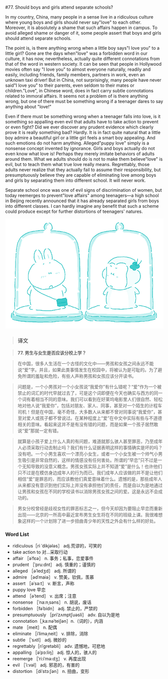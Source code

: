 #77. Should boys and girls attend separate schools?

In my country, China, many people in a sense live in a ridiculous culture where young boys and girls should never say"love" to each other. Moreover, it is absolutely a shame that such affairs happen in campus. To avoid alleged shame or danger of it, some people assert that boys and girls should attend separate schools.

The point is, is there anything wrong when a little boy says"I love you" to a little girl? Gone are the days when"love" was a forbidden word in our culture, it has now, nevertheless, actually quite different connotations from that of the word in western society. It can be seen that people in Hollywood movies often say "I love you" to almost everyone naturally, readily and easily, including friends, family members, partners in work, even an unknown taxi driver! But in China, not surprisingly, many people have never said"I love you" to their parents, even seldom to their mates or children."Love", in Chinese word, does in fact carry subtle connotations related to immoral affairs. It seems not a problem of is there anything wrong, but one of there must be something wrong if a teenager dares to say anything about "love!"

Even if there must be something wrong when a teenager falls into love, is it something so appalling even evil that adults have to take action to prevent or even fight? Did we ever discover any prudent evidence which clearly prove it is really something bad? Hardly. It is in fact quite natural that a little boy admire a beautiful girl or a little girl feels a smart boy appealing. And such emotions do not harm anything. Alleged"puppy love" simply is a nonsense concept invented by ignorance. Girls and boys actually do not even know what love is! Perhaps they merely imitate behaviors of adults around them. What we adults should do is not to make them believe"love" is evil, but to teach them what true love really means. Regrettably, those adults never realize that they actually fail to assume their responsibility, but presumptuously believe they are capable of eliminating love among boys and girls by separating them into different school. It will never work.

Separate school once was one of evil signs of discrimination of women, but today reemerges to prevent"love affairs" among teenagers—a high school in Beijing recently announced that it has already separated girls from boys into different classes. I can hardly imagine any benefit that such a scheme could produce except for further distortions of teenagers' natures.

![](images/TOEFL-iBT-High-Score-Essays-077.jpg)

> ### 译文

> **77. 男生与女生是否应该分校上学？**

> 在中国，很多人生活在一个古怪的文化中——男孩和女孩之间永远不能说“爱”字。并且，如果此类事情发生在校园中，将被认为是可耻的。为了避免所谓的羞耻和危险，有些人声称男孩和女孩应该分开读书。

> 问题是，一个小男孩对一个小女孩说“我爱你”有什么错呢？“爱”作为一个被禁止的词汇的时代早就过去了，可是这个词即便在今天也确实与西方的同一个词有着相当不同的意味。我们可以看到在好莱坞电影里人们很自然、轻松地对他人说“我爱你”，包括对朋友、家人、同事，甚至对一个陌生的计程车司机！但是在中国，毫不奇怪，大多数人从来都不曾对同事说“我爱你”，甚至对爱人或孩子都不曾说过。在某种程度上“爱”在中文中实际有些与不道德相关的意味。看起来这并不是有没有错的问题，而是如果一个孩子居然敢说“爱”那就一定有错。

> 就算是小孩子爱上什么人真的有问题，难道就那么骇人甚至罪恶，乃至成年人必须采取行动去制止吗？我们有什么证据表明这样的事情确实是坏的吗？没有吧。一个小男生喜欢一个漂亮小女生，或者一个小女生被一个帅气小男生吸引是非常自然的，这样的情感没有任何害处。所谓的“早恋”只不过是一个无知导致的没意义概念。男孩女孩实际上并不知道“爱”是什么！也许他们只不过是在模仿身边成年人的行为而已。我们成年人应该做的并不是让他们相信“爱”是罪恶的，而应该教他们真爱意味着什么。遗憾的是，那些成年人从来都没有意识到他们实际上并没有承担他们的责任，而是自以为是地通过让男孩和女孩在不同的学校读书以消除男孩女孩之间的爱。这是永远不会成功的。

> 男女分校曾经是歧视女性的罪恶标志之一，但今天却因为要阻止早恋而重新出现——北京的一所高中最近宣布男生女生将在不同的班级上课。我很难想象这样的一个计划除了进一步扭曲青少年的天性之外会有什么样的好处。

### Word List

 * ridiculous［ri ˈdikjələs］ adj.荒谬的，可笑的
 * take action to 对…采取行动
 * affair ［əˈfεə］ n. 事务；私事，恋爱事件
 * prudent ［ˈpru:dnt］ adj. 慎重的；谨慎的
 * alleged ［əˈledʒd］ adj. 所谓的
 * admire ［ədˈmaiə］ v. 赞美，钦佩，羡慕
 * assert ［əˈsə:t］ v. 断言，声称
 * puppy love 早恋
 * attend ［əˈtend］ v. 出席；注意
 * nonsense ［ˈna:nˌsəns］ n. 胡说，废话
 * forbidden ［fəˈbidn］ adj. 禁止的，严禁的
 * presumptuously ［priˈzʌmptʃuəsli］ adv. 自以为是地
 * connotation［ˌka:nəˈteiʃən］n.（词的），内涵
 * mate ［meit］ n. 配偶
 * eliminate ［iˈliməˌneit］ v. 排除，消除
 * subtle ［ˈsʌtl］ adj. 微妙的
 * regrettably［riˈgretəbli］ adv. 遗憾地，可悲地
 * appalling ［əˈpɔ:liŋ］ adj. 惊人的，骇人的
 * reemerge ［ˈri:iˈmə:dʒ］ v. 再度出现
 * evil ［ˈi:vəl］ adj. 邪恶的，有害的
 * distortion ［diˈstɔ:ʃən］ n. 扭曲，变形

